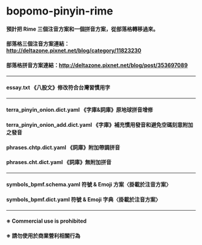 # bopomo-pinyin-rime
#### 預計把 Rime 三個注音方案和一個拼音方案，從部落格轉移過來。
#### 部落格三個注音方案連結：http://deltazone.pixnet.net/blog/category/11823230
#### 部落格拼音方案連結：http://deltazone.pixnet.net/blog/post/353697089
---
#### essay.txt 《八股文》修改符合台灣習慣用字
---
#### terra_pinyin_onion.dict.yaml 《字庫&詞庫》原地球拼音增修
#### terra_pinyin_onion_add.dict.yaml 《字庫》補充慣用發音和避免空碼刻意附加之發音
#### phrases.chtp.dict.yaml 《詞庫》附加帶調拼音
#### phrases.cht.dict.yaml 《詞庫》無附加拼音
---
#### symbols_bpmf.schema.yaml  符號 & Emoji 方案〈掛載於注音方案〉
#### symbols_bpmf.dict.yaml  符號 & Emoji 字典〈掛載於注音方案〉
---
#### ※ Commercial use is prohibited
#### ※ 請勿使用於商業營利相關行為
